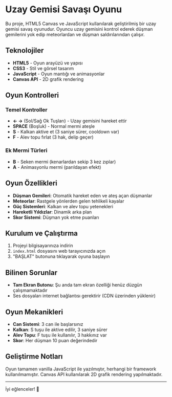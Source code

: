 # Uzay Gemisi Savaşı Oyunu

Bu proje, HTML5 Canvas ve JavaScript kullanılarak geliştirilmiş bir uzay gemisi savaş oyunudur. Oyuncu uzay gemisini kontrol ederek düşman gemilerini yok edip meteorlardan ve düşman saldırılarından çalışır.

## Teknolojiler

- **HTML5** - Oyun arayüzü ve yapısı
- **CSS3** - Stil ve görsel tasarım
- **JavaScript** - Oyun mantığı ve animasyonlar
- **Canvas API** - 2D grafik rendering

## Oyun Kontrolleri

### Temel Kontroller
- **← →** (Sol/Sağ Ok Tuşları) - Uzay gemisini hareket ettir
- **SPACE** (Boşluk) - Normal mermi ateşle
- **S** - Kalkan aktive et (3 saniye sürer, cooldown var)
- **F** - Alev topu fırlat (3 hak, delip geçer)

### Ek Mermi Türleri
- **B** - Seken mermi (kenarlardan sekip 3 kez zıplar)
- **A** - Animasyonlu mermi (parıldayan efekt)

## Oyun Özellikleri

- **Düşman Gemileri**: Otomatik hareket eden ve ateş açan düşmanlar
- **Meteorlar**: Rastgele yönlerden gelen tehlikeli kayalar
- **Güç Sistemleri**: Kalkan ve alev topu yetenekleri
- **Hareketli Yıldızlar**: Dinamik arka plan
- **Skor Sistemi**: Düşman yok etme puanları

## Kurulum ve Çalıştırma

1. Projeyi bilgisayarınıza indirin
2. `index.html` dosyasını web tarayıcınızda açın
3. "BAŞLAT" butonuna tıklayarak oyuna başlayın

## Bilinen Sorunlar

- **Tam Ekran Butonu**: Şu anda tam ekran özelliği henüz düzgün çalışmamaktadır
- Ses dosyaları internet bağlantısı gerektirir (CDN üzerinden yüklenir)

## Oyun Mekanikleri

- **Can Sistemi**: 3 can ile başlarsınız
- **Kalkan**: S tuşu ile aktive edilir, 3 saniye sürer
- **Alev Topu**: F tuşu ile kullanılır, 3 hakkınız var
- **Skor**: Her düşman 10 puan değerindedir

## Geliştirme Notları

Oyun tamamen vanilla JavaScript ile yazılmıştır, herhangi bir framework kullanılmamıştır. Canvas API kullanılarak 2D grafik rendering yapılmaktadır.

---

İyi eğlenceler! 🚀
